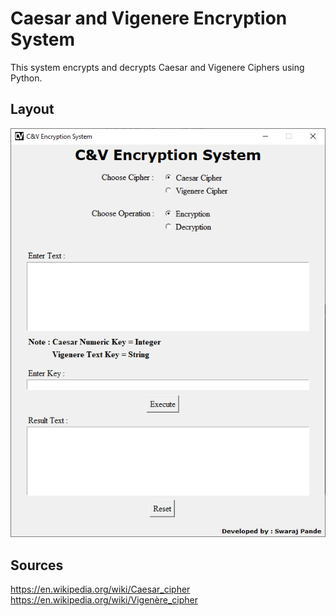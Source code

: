 # Caesar and Vigenere Encryption System

This system encrypts and decrypts Caesar and Vigenere Ciphers using Python.

## Layout
<img src = 'img/img1.PNG'>

## Sources 
https://en.wikipedia.org/wiki/Caesar_cipher \
https://en.wikipedia.org/wiki/Vigenère_cipher

